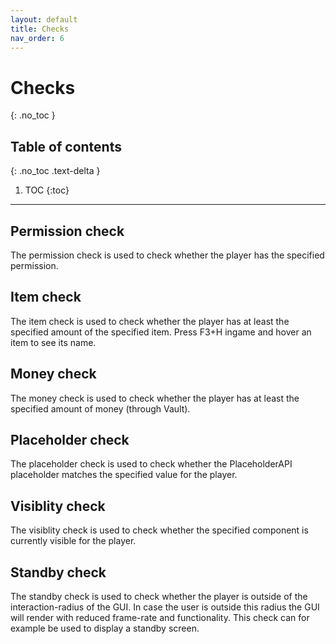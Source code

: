 ```yaml
---
layout: default
title: Checks
nav_order: 6
---
```


# Checks
{: .no_toc }

## Table of contents
{: .no_toc .text-delta }

1. TOC
{:toc}

---

## Permission check

The permission check is used to check whether the player has the specified permission.

## Item check

The item check is used to check whether the player has at least the specified amount of the specified item. Press F3+H ingame and hover an item to see its name.

## Money check

The money check is used to check whether the player has at least the specified amount of money (through Vault).

## Placeholder check

The placeholder check is used to check whether the PlaceholderAPI placeholder matches the specified value for the player.

## Visiblity check

The visiblity check is used to check whether the specified component is currently visible for the player.

## Standby check

The standby check is used to check whether the player is outside of the interaction-radius of the GUI. In case the user is outside this radius the GUI will render with reduced frame-rate and functionality. This check can for example be used to display a standby screen.